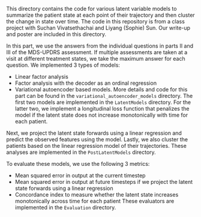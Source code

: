 This directory contains the code for various latent variable models to summarize the patient state at each point of their trajectory and then cluster the change in state over time. The code in this repository is from a class project with Suchan Vivatsethachai and Liyang (Sophie) Sun. Our write-up and poster are included in this directory.

In this part, we use the answers from the individual questions in parts  II and III of the MDS-UPDRS assessment. If multiple assessments are taken at a visit at different treatment states, we take the maximum answer for each question. We implemented 3 types of models:
- Linear factor analysis
- Factor analysis with the decoder as an ordinal regression
- Variational autoencoder based models. More details and code for this part can be found in the `variational_autoencoder_models` directory.
The first two models are implemented in the `LatentModels` directory. For the latter two, we implement a longitudinal loss function that penalizes the model if the latent state does not increase monotonically with time for each patient.

Next, we project the latent state forwards using a linear regression and predict the observed features using the model. Lastly, we also cluster the patients based on the linear regression model of their trajectories. These analyses are implemented in the `PostLatentModels` directory.

To evaluate these models, we use the following 3 metrics:
- Mean squared error in output at the current timestep
- Mean squared error in output at future timesteps if we project the latent state forwards using a linear regression
- Concordance index to measure whether the latent state increases monotonically across time for each patient
These evaluators are implemented in the `Evaluation` directory.
